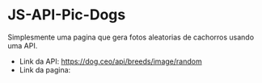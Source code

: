 # JS-API-Pic-Dogs

Simplesmente uma pagina que gera fotos aleatorias de cachorros usando uma API.

- Link da API: https://dog.ceo/api/breeds/image/random
- Link da pagina: 
